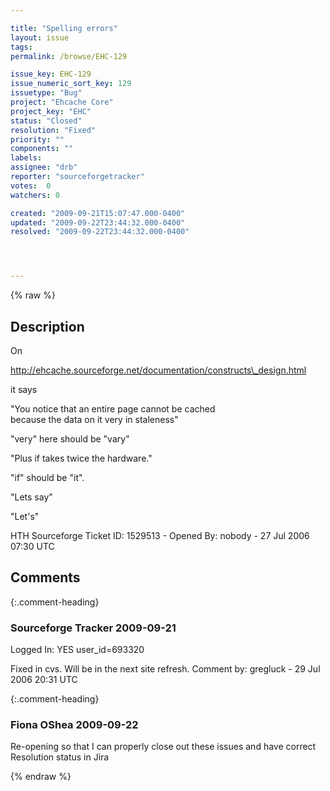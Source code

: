 ```yaml
---

title: "Spelling errors"
layout: issue
tags: 
permalink: /browse/EHC-129

issue_key: EHC-129
issue_numeric_sort_key: 129
issuetype: "Bug"
project: "Ehcache Core"
project_key: "EHC"
status: "Closed"
resolution: "Fixed"
priority: ""
components: ""
labels: 
assignee: "drb"
reporter: "sourceforgetracker"
votes:  0
watchers: 0

created: "2009-09-21T15:07:47.000-0400"
updated: "2009-09-22T23:44:32.000-0400"
resolved: "2009-09-22T23:44:32.000-0400"




---
```


{% raw %}

## Description

<div markdown="1" class="description">

On

http://ehcache.sourceforge.net/documentation/constructs\_design.html

it says

  "You notice that an entire page cannot be cached   
  because the data on it very in staleness"

"very" here should be "vary"

  "Plus if takes twice the hardware."

"if" should be "it".

  "Lets say"

"Let's"

HTH
Sourceforge Ticket ID: 1529513 - Opened By: nobody - 27 Jul 2006 07:30 UTC

</div>

## Comments


{:.comment-heading}
### **Sourceforge Tracker** <span class="date">2009-09-21</span>

<div markdown="1" class="comment">

Logged In: YES 
user\_id=693320

Fixed in cvs. Will be in the next site refresh.
Comment by: gregluck - 29 Jul 2006 20:31 UTC

</div>


{:.comment-heading}
### **Fiona OShea** <span class="date">2009-09-22</span>

<div markdown="1" class="comment">

Re-opening so that I can properly close out these issues and have correct Resolution status in Jira

</div>



{% endraw %}

